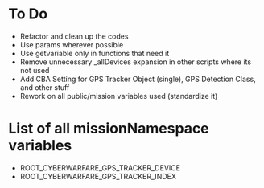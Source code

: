 # To Do
- Refactor and clean up the codes
- Use params wherever possible
- Use getvariable only in functions that need it
- Remove unnecessary _allDevices expansion in other scripts where its not used
- Add CBA Setting for GPS Tracker Object (single), GPS Detection Class, and other stuff
- Rework on all public/mission variables used (standardize it)



# List of all missionNamespace variables
- ROOT_CYBERWARFARE_GPS_TRACKER_DEVICE
- ROOT_CYBERWARFARE_GPS_TRACKER_INDEX